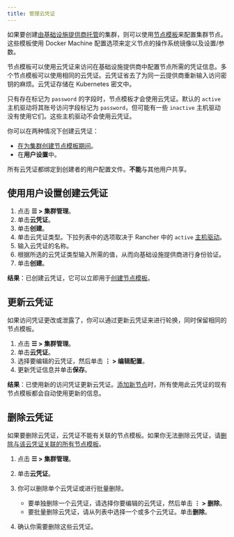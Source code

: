 ```yaml
---
title: 管理云凭证
---
```


如果要创建[由基础设施提供商托管](../../how-to-guides/new-user-guides/launch-kubernetes-with-rancher/use-new-nodes-in-an-infra-provider/use-new-nodes-in-an-infra-provider.md)的集群，则可以使用[节点模板](../../how-to-guides/new-user-guides/launch-kubernetes-with-rancher/use-new-nodes-in-an-infra-provider/use-new-nodes-in-an-infra-provider.md#节点模板)来配置集群节点。这些模板使用 Docker Machine 配置选项来定义节点的操作系统镜像以及设置/参数。

节点模板可以使用云凭证来访问在基础设施提供商中配置节点所需的凭证信息。多个节点模板可以使用相同的云凭证。云凭证省去了为同一云提供商重新输入访问密钥的麻烦。云凭证存储在 Kubernetes 密文中。

只有存在标记为 `password` 的字段时，节点模板才会使用云凭证。默认的 `active` 主机驱动将其账号访问字段标记为 `password`，但可能有一些 `inactive` 主机驱动没有使用它们。这些主机驱动不会使用云凭证。

你可以在两种情况下创建云凭证：

- [在为集群创建节点模板期间](../../how-to-guides/new-user-guides/launch-kubernetes-with-rancher/use-new-nodes-in-an-infra-provider/use-new-nodes-in-an-infra-provider.md#节点模板)。
- 在**用户设置**中。

所有云凭证都绑定到创建者的用户配置文件。**不能**与其他用户共享。

## 使用用户设置创建云凭证

1. 点击 **☰ > 集群管理**。
1. 单击**云凭证**。
1. 单击**创建**。
1. 单击云凭证类型。下拉列表中的选项取决于 Rancher 中的 `active` [主机驱动](../../how-to-guides/new-user-guides/authentication-permissions-and-global-configuration/about-provisioning-drivers/manage-node-drivers.md)。
1. 输入云凭证的名称。
1. 根据所选的云凭证类型输入所需的值，从而向基础设施提供商进行身份验证。
1. 单击**创建**。

**结果**：已创建云凭证，它可以立即用于[创建节点模板](../../how-to-guides/new-user-guides/launch-kubernetes-with-rancher/use-new-nodes-in-an-infra-provider/use-new-nodes-in-an-infra-provider.md#节点模板)。

## 更新云凭证

如果访问凭证更改或泄露了，你可以通过更新云凭证来进行轮换，同时保留相同的节点模板。

1. 点击 **☰ > 集群管理**。
1. 单击**云凭证**。
1. 选择要编辑的云凭证，然后单击 **⋮ > 编辑配置**。
1. 更新凭证信息并单击**保存**。

**结果**：已使用新的访问凭证更新云凭证。[添加新节点](../../how-to-guides/new-user-guides/launch-kubernetes-with-rancher/use-new-nodes-in-an-infra-provider/use-new-nodes-in-an-infra-provider.md)时，所有使用此云凭证的现有节点模板都会自动使用更新的信息。

## 删除云凭证

如果要删除云凭证，云凭证不能有关联的节点模板。如果你无法删除云凭证，请[删除与该云凭证关联的所有节点模板](manage-node-templates.md#删除节点模板)。

1. 点击 **☰ > 集群管理**。
1. 单击**云凭证**。
1. 你可以删除单个云凭证或进行批量删除。

   - 要单独删除一个云凭证，请选择你要编辑的云凭证，然后单击 **⋮ > 删除**。
   - 要批量删除云凭证，请从列表中选择一个或多个云凭证。单击**删除**。
1. 确认你需要删除这些云凭证。
